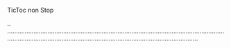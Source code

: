 TicToc non Stop

..
.........................................................................................................................................................................................................................................